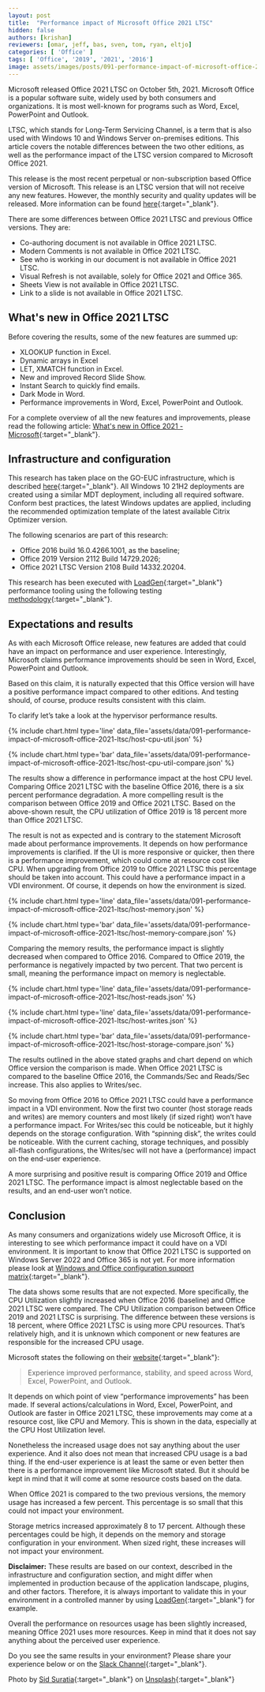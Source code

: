 ```yaml
---
layout: post
title:  "Performance impact of Microsoft Office 2021 LTSC"
hidden: false
authors: [krishan]
reviewers: [omar, jeff, bas, sven, tom, ryan, eltjo]
categories: [ 'Office' ]
tags: [ 'Office', '2019', '2021', '2016']
image: assets/images/posts/091-performance-impact-of-microsoft-office-2021-ltsc/performance-impact-of-microsoft-office-2021-ltsc-feature-image.png
---
```

Microsoft released Office 2021 LTSC on October 5th, 2021. Microsoft Office is a popular software suite, widely used by both consumers and organizations. It is most well-known for programs such as Word, Excel, PowerPoint and Outlook.

LTSC, which stands for Long-Term Servicing Channel, is a term that is also used with Windows 10 and Windows Server on-premises editions. This article covers the notable differences between the two other editions, as well as the performance impact of the LTSC version compared to Microsoft Office 2021. 

This release is the most recent perpetual or non-subscription based Office version of Microsoft. This release is an LTSC version that will not receive any new features. However, the monthly security and quality updates will be released. More information can be found [here](https://docs.microsoft.com/en-us/officeupdates/update-history-office-2021){:target="_blank"}.

There are some differences between Office 2021 LTSC and previous Office versions. They are:

  * Co-authoring document is not available in Office 2021 LTSC.
  * Modern Comments is not available in Office 2021 LTSC.
  * See who is working in our document is not available in Office 2021 LTSC.
  * Visual Refresh is not available, solely for Office 2021 and Office 365.
  * Sheets View is not available in Office 2021 LTSC.
  * Link to a slide is not available in Office 2021 LTSC.

## What's new in Office 2021 LTSC
Before covering the results, some of the new features are summed up:

  * XLOOKUP function in Excel.
  * Dynamic arrays in Excel
  * LET, XMATCH function in Excel.
  * New and improved Record Slide Show.
  * Instant Search to quickly find emails.
  * Dark Mode in Word.
  * Performance improvements in Word, Excel, PowerPoint and Outlook.

For a complete overview of all the new features and improvements, please read the following article: [What's new in Office 2021 - Microsoft](https://support.microsoft.com/en-us/office/what-s-new-in-office-2021-43848c29-665d-4b1b-bc12-acd2bfb3910a#:~:text=In%20Office%202021%2C%20you'll,features%2C%20and%20so%20much%20more!){:target="_blank"}.

## Infrastructure and configuration
This research has taken place on the GO-EUC infrastructure, which is described [here](https://www.go-euc.com/architecture-and-hardware-setup-overview-2020/){:target="_blank"}. All Windows 10 21H2 deployments are created using a similar MDT deployment, including all required software. Conform best practices, the latest Windows updates are applied, including the recommended optimization template of the latest available Citrix Optimizer version. 

The following scenarios are part of this research:
  * Office 2016 build 16.0.4266.1001, as the baseline;
  * Office 2019 Version 2112 Build 14729.2026;
  * Office 2021 LTSC Version 2108 Build 14332.20204.

This research has been executed with [LoadGen](https://www.loadgen.com/){:target="_blank"} performance tooling using the following testing [methodology](https://www.go-euc.com/insight-in-the-testing-methodology-2020/){:target="_blank"}.

## Expectations and results
As with each Microsoft Office release, new features are added that could have an impact on performance and user experience. Interestingly, Microsoft claims performance improvements should be seen in Word, Excel, PowerPoint and Outlook.

Based on this claim, it is naturally expected that this Office version will have a positive performance impact compared to other editions. And testing should, of course, produce results consistent with this claim.

To clarify let’s take a look at the hypervisor performance results.

{% include chart.html type='line' data_file='assets/data/091-performance-impact-of-microsoft-office-2021-ltsc/host-cpu-util.json' %}

{% include chart.html type='bar' data_file='assets/data/091-performance-impact-of-microsoft-office-2021-ltsc/host-cpu-util-compare.json' %}

The results show a difference in performance impact at the host CPU level. Comparing Office 2021 LTSC with the baseline Office 2016, there is a six percent performance degradation. A more compelling result is the comparison between Office 2019 and Office 2021 LTSC. Based on the above-shown result, the CPU utilization of Office 2019 is 18 percent more than Office 2021 LTSC. 

The result is not as expected and is contrary to the statement Microsoft made about performance improvements. It depends on how performance improvements is clarified. If the UI is more responsive or quicker, then there is a performance improvement, which could come at resource cost like CPU. When upgrading from Office 2019 to Office 2021 LTSC this percentage should be taken into account. This could have a performance impact in a VDI environment. Of course, it depends on how the environment is sized.

{% include chart.html type='line' data_file='assets/data/091-performance-impact-of-microsoft-office-2021-ltsc/host-memory.json' %}

{% include chart.html type='bar' data_file='assets/data/091-performance-impact-of-microsoft-office-2021-ltsc/host-memory-compare.json' %}

Comparing the memory results, the performance impact is slightly decreased when compared to Office 2016. Compared to Office 2019, the performance is negatively impacted by two percent. That two percent is small, meaning the performance impact on memory is neglectable.

{% include chart.html type='line' data_file='assets/data/091-performance-impact-of-microsoft-office-2021-ltsc/host-reads.json' %}

{% include chart.html type='line' data_file='assets/data/091-performance-impact-of-microsoft-office-2021-ltsc/host-writes.json' %}

{% include chart.html type='bar' data_file='assets/data/091-performance-impact-of-microsoft-office-2021-ltsc/host-storage-compare.json' %}

The results outlined in the above stated graphs and chart depend on which Office version the comparison is made. When Office 2021 LTSC is compared to the baseline Office 2016, the Commands/Sec and Reads/Sec increase. This also applies to Writes/sec. 

So moving from Office 2016 to Office 2021 LTSC could have a performance impact in a VDI environment. Now the first two counter (host storage reads and writes) are memory counters and most likely (if sized right) won’t have a performance impact. For Writes/sec this could be noticeable, but it highly depends on the storage configuration. With “spinning disk”, the writes could be noticeable. With the current caching, storage techniques, and possibly all-flash configurations, the Writes/sec will not have a (performance) impact on the end-user experience.

A more surprising and positive result is comparing Office 2019 and Office 2021 LTSC. The performance impact is almost neglectable based on the results, and an end-user won’t notice.

## Conclusion
As many consumers and organizations widely use Microsoft Office, it is interesting to see which performance impact it could have on a VDI environment. It is important to know that Office 2021 LTSC is supported on Windows Server 2022 and Office 365 is not yet. For more information please look at [Windows and Office configuration support matrix](https://query.prod.cms.rt.microsoft.com/cms/api/am/binary/RE2OqRI){:target="_blank"}.

The data shows some results that are not expected. More specifically, the CPU Utilization slightly increased when Office 2016 (baseline) and Office 2021 LTSC were compared. The CPU Utilization comparison between Office 2019 and 2021 LTSC is surprising. The difference between these versions is 18 percent, where Office 2021 LTSC is using more CPU resources. That’s relatively high, and it is unknown which component or new features are responsible for the increased CPU usage. 

Microsoft states the following on their [website](https://support.microsoft.com/en-us/office/what-s-new-in-office-2021-43848c29-665d-4b1b-bc12-acd2bfb3910a){:target="_blank"}:

> Experience improved performance, stability, and speed across Word, Excel, PowerPoint, and Outlook.

It depends on which point of view “performance improvements” has been made. If several actions/calculations in Word, Excel, PowerPoint, and Outlook are faster in Office 2021 LTSC, these improvements may come at a resource cost, like CPU and Memory. This is shown in the data, especially at the CPU Host Utilization level. 

Nonetheless the increased usage does not say anything about the user experience. And it also does not mean that increased CPU usage is a bad thing. If the end-user experience is at least the same or even better then there is a performance improvement like Microsoft stated. But it should be kept in mind that it will come at some resource costs based on the data.

When Office 2021 is compared to the two previous versions, the memory usage has increased a few percent. This percentage is so small that this could not impact your environment. 

Storage metrics increased approximately 8 to 17 percent. Although these percentages could be high, it depends on the memory and storage configuration in your environment. When sized right, these increases will not impact your environment.

**Disclaimer:** These results are based on our context, described in the infrastructure and configuration section, and might differ when implemented in production because of the application landscape, plugins, and other factors. Therefore, it is always important to validate this in your environment in a controlled manner by using [LoadGen](https://www.loadgen.com){:target="_blank"} for example.

Overall the performance on resources usage has been slightly increased, meaning Office 2021 uses more resources. Keep in mind that it does not say anything about the perceived user experience.

Do you see the same results in your environment? Please share your experience below or on the [Slack Channel](https://worldofeuc.slack.com){:target="_blank"}. 

Photo by [Sid Suratia](https://unsplash.com/@sid_suratia?utm_source=unsplash&utm_medium=referral&utm_content=creditCopyText){:target="_blank"} on [Unsplash](https://unsplash.com/s/photos/train-office-blur?utm_source=unsplash&utm_medium=referral&utm_content=creditCopyText){:target="_blank"}
